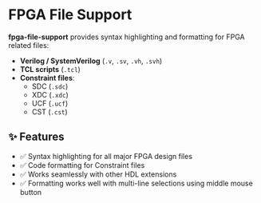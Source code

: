# FPGA File Support

**fpga-file-support** provides syntax highlighting and formatting for FPGA related files:

- **Verilog / SystemVerilog** (`.v`, `.sv`, `.vh`, `.svh`)
- **TCL scripts** (`.tcl`)
- **Constraint files**:  
  - SDC (`.sdc`)  
  - XDC (`.xdc`)  
  - UCF (`.ucf`)  
  - CST (`.cst`)


## ✨ Features

- ✅ Syntax highlighting for all major FPGA design files  
- ✅ Code formatting for Constraint files
- ✅ Works seamlessly with other HDL extensions
- ✅ Formatting works well with multi-line selections using middle mouse button